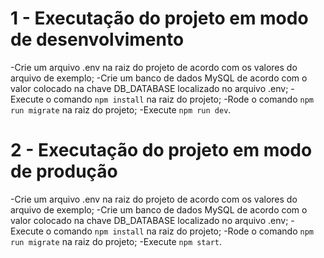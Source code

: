 # 1 - Executação do projeto em modo de desenvolvimento
-Crie um arquivo .env na raiz do projeto de acordo com os valores do arquivo de exemplo;
-Crie um banco de dados MySQL de acordo com o valor colocado na chave DB_DATABASE localizado no arquivo .env;
-Execute o comando `npm install` na raiz do projeto;
-Rode o comando `npm run migrate` na raiz do projeto;
-Execute `npm run dev`.

# 2 - Executação do projeto em modo de produção
-Crie um arquivo .env na raiz do projeto de acordo com os valores do arquivo de exemplo;
-Crie um banco de dados MySQL de acordo com o valor colocado na chave DB_DATABASE localizado no arquivo .env;
-Execute o comando `npm install` na raiz do projeto;
-Rode o comando `npm run migrate` na raiz do projeto;
-Execute `npm start`.